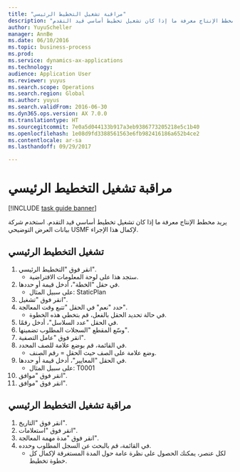 ```yaml
--- 
title: "مراقبة تشغيل التخطيط الرئيسي"
description: "يريد مخطط الإنتاج معرفة ما إذا كان تشغيل تخطيط أساسي قيد التقدم."
author: YuyuScheller
manager: AnnBe
ms.date: 06/10/2016
ms.topic: business-process
ms.prod: 
ms.service: dynamics-ax-applications
ms.technology: 
audience: Application User
ms.reviewer: yuyus
ms.search.scope: Operations
ms.search.region: Global
ms.author: yuyus
ms.search.validFrom: 2016-06-30
ms.dyn365.ops.version: AX 7.0.0
ms.translationtype: HT
ms.sourcegitcommit: 7e0a5d044133b917a3eb9386773205218e5c1b40
ms.openlocfilehash: 1e08d9fd3388561563e6fb982416186a652b4ce2
ms.contentlocale: ar-sa
ms.lasthandoff: 09/29/2017

---
```

# <a name="monitor-a-master-planning-run"></a>مراقبة تشغيل التخطيط الرئيسي

[!INCLUDE [task guide banner](../../includes/task-guide-banner.md)]

يريد مخطط الإنتاج معرفة ما إذا كان تشغيل تخطيط أساسي قيد التقدم. استخدم شركة بيانات العرض التوضيحي USMF لإكمال هذا الإجراء.


## <a name="run-master-planning"></a>تشغيل التخطيط الرئيسي
1. انقر فوق "التخطيط الرئيسي‬".
    * ستجد هذا على لوحة المعلومات الافتراضية.  
2. في حقل "الخطة"، أدخل قيمة أو حددها.
    * على سبيل المثال: StaticPlan  
3. انقر فوق "تشغيل".
4. حدد "نعم" في الحقل "تتبع وقت المعالجة".
    * في حالة تحديد الحقل بالفعل، قم بتخطي هذه الخطوة.  
5. في الحقل "عدد السلاسل"، أدخل رقمًا.
6. وسّع المقطع "السجلات المطلوب تضمينها‬".
7. انقر فوق "عامل التصفية".
8. في القائمة، قم بوضع علامة للصف المحدد.
    * وضع علامة على الصف حيث الحقل = رقم الصنف.  
9. في الحقل "المعايير‬"، أدخل قيمة أو حددها.
    * على سبيل المثال: T0001  
10. انقر فوق "موافق".
11. انقر فوق "موافق".

## <a name="monitor-the-master-planning-run"></a>مراقبة تشغيل التخطيط الرئيسي
1. انقر فوق "التاريخ".
2. انقر فوق "استعلامات".
3. انقر فوق "مدة مهمة المعالجة".
4. في القائمة، قم بالبحث عن السجل المطلوب وحدده.
    * لكل عنصر، يمكنك الحصول على نظرة عامة حول المدة المستغرقة لإكمال كل خطوة تخطيط.  


